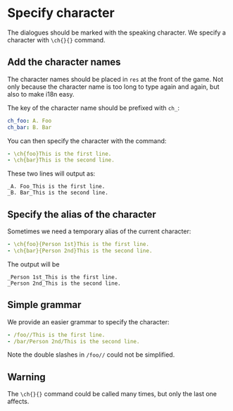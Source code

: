 # Specify character
The dialogues should be marked with the speaking character.
We specify a character with `\ch{}{}` command.

## Add the character names
The character names should be placed in `res` at the front of the game.
Not only because the character name is too long to type again and again, but also to make i18n easy.

The key of the character name should be prefixed with `ch_`:
``` yaml
ch_foo: A. Foo
ch_bar: B. Bar
```
You can then specify the character with the command:
``` yaml
- \ch{foo}This is the first line.
- \ch{bar}This is the second line.
```
These two lines will output as:
``` ignore
_A. Foo_This is the first line.
_B. Bar_This is the second line.
```

## Specify the alias of the character
Sometimes we need a temporary alias of the current character:
``` yaml
- \ch{foo}{Person 1st}This is the first line.
- \ch{bar}{Person 2nd}This is the second line.
```
The output will be
``` ignore
_Person 1st_This is the first line.
_Person 2nd_This is the second line.
```

## Simple grammar
We provide an easier grammar to specify the character:
``` yaml
- /foo//This is the first line.
- /bar/Person 2nd/This is the second line.
```
Note the double slashes in `/foo//` could not be simplified.

## Warning
The `\ch{}{}` command could be called many times, but only the last one affects.
